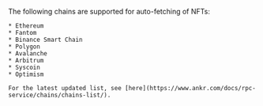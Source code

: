 The following chains are supported for auto-fetching of NFTs:

    * Ethereum
    * Fantom
    * Binance Smart Chain
    * Polygon
    * Avalanche
    * Arbitrum
    * Syscoin
    * Optimism

    For the latest updated list, see [here](https://www.ankr.com/docs/rpc-service/chains/chains-list/).
